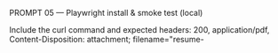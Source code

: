 PROMPT 05 — Playwright install & smoke test (local)

Include the curl command and expected headers: 200, application/pdf, Content-Disposition: attachment; filename="resume-<template>.pdf".

Run the Playwright install step you configured (or simulate if you can’t run commands).

Create a sample payload file at `apps/web/resume/fixtures/resume-sample.json` with:
{
  "name": "Ernest Juchheim",
  "email": "ernest@example.com",
  "phone": "(555) 555-5555",
  "location": "Yazoo City, MS",
  "summary": "Front-end developer focused on accessible civic apps.",
  "skills": ["React", "Node.js", "TypeScript", "Playwright"],
  "experience": [
    { "title": "Web Developer", "company": "Civic Lifeline", "years": "2023 – Present", "bullets": ["Built unemployment visualizations", "Integrated server-side PDF generation"] }
  ],
  "education": [{ "degree": "B.S. Computer Science", "school": "MS State" }],
  "links": [{ "label": "GitHub", "url": "https://github.com/ernest" }]
}

Add a tiny script `apps/web/resume/scripts/smoke-test.http` (or curl instructions) to POST:
POST http://localhost:3000/api/pdf?template=modern
Content-Type: application/json
< ../fixtures/resume-sample.json

Acceptance:
- Show the exact curl command (or REST client snippet) to test.
- State the expected HTTP 200 with `application/pdf` and a file size > 1KB.
Stop and wait.
